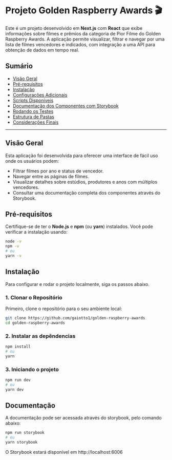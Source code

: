 # Projeto Golden Raspberry Awards 🎬

Este é um projeto desenvolvido em **Next.js** com **React** que exibe informações sobre filmes e prêmios da categoria de Pior Filme do Golden Raspberry Awards. A aplicação permite visualizar, filtrar e navegar por uma lista de filmes vencedores e indicados, com integração a uma API para obtenção de dados em tempo real.

## Sumário

- [Visão Geral](#visão-geral)
- [Pré-requisitos](#pré-requisitos)
- [Instalação](#instalação)
- [Configurações Adicionais](#configurações-adicionais)
- [Scripts Disponíveis](#scripts-disponíveis)
- [Documentação dos Componentes com Storybook](#documentação-dos-componentes-com-storybook)
- [Rodando os Testes](#rodando-os-testes)
- [Estrutura de Pastas](#estrutura-de-pastas)
- [Considerações Finais](#considerações-finais)

---

## Visão Geral

Esta aplicação foi desenvolvida para oferecer uma interface de fácil uso onde os usuários podem:

- Filtrar filmes por ano e status de vencedor.
- Navegar entre as páginas de filmes.
- Visualizar detalhes sobre estúdios, produtores e anos com múltiplos vencedores.
- Consultar uma documentação completa dos componentes através do Storybook.

## Pré-requisitos

Certifique-se de ter o **Node.js** e **npm** (ou **yarn**) instalados. Você pode verificar a instalação usando:

```bash
node -v
npm -v
# ou
yarn -v
```

## Instalação

Para configurar e rodar o projeto localmente, siga os passos abaixo.

### 1. Clonar o Repositório

Primeiro, clone o repositório para o seu ambiente local:

```bash
git clone https://github.com/gaiotto1/golden-raspberry-awards
cd golden-raspberry-awards
```

### 2. Instalar as depêndencias

```bash
npm install
# ou
yarn
```

### 3. Iniciando o projeto

```bash
npm run dev
# ou
yarn dev
```

## Documentação

A documentação pode ser acessada através do storybook, pelo comando abaixo:

```bash
npm run storybook
# ou
yarn storybook
```

O Storybook estará disponível em http://localhost:6006
